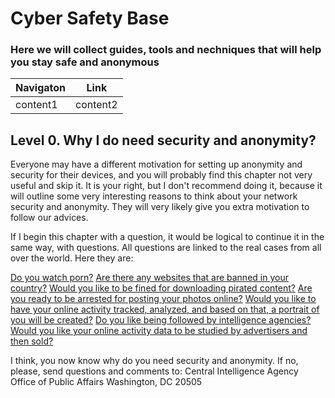 # Cyber Safety Base

### Here we will collect guides, tools and nechniques that will help you stay safe and anonymous 

Navigaton | Link
----------- | -----------
content1 | content2

## Level 0. Why I do need security and anonymity?

Everyone may have a different motivation for setting up anonymity and security for their devices, and you will probably find this chapter not very useful and skip it. It is your right, but I don't recommend doing it, because it will outline some very interesting reasons to think about your network security and anonymity. They will very likely give you extra motivation to follow our advices. 

If I begin this chapter with a question, it would be logical to continue it in the same way, with questions. All questions are linked to the real cases from all over the world. Here they are:

[Do you watch porn?](https://www.theregister.com/2013/02/18/web_cam_singapore_blackmail/)
[Are there any websites that are banned in your country?](https://en.wikipedia.org/wiki/List_of_websites_blocked_in_the_United_Kingdom)
[Would you like to be fined for downloading pirated content?](https://www.newser.com/story/306788/woman-gets-6-months-for-using-pirated-copies-of-windows.html)
[Are you ready to be arrested for posting your photos online?](https://nypost.com/2021/04/20/actress-jailed-in-ghana-for-posing-naked-with-son-on-7th-birthday/)
[Would you like to have your online activity tracked, analyzed, and based on that, a portrait of you will be created?](https://digit.fyi/uk-mass-surveillance-programmes-ruled-illegal/)
[Do you like being followed by intelligence agencies?](http://wikileaks.org/)
[Would you like your online activity data to be studied by advertisers and then sold?](https://www.medicalnewstoday.com/articles/do-mhealth-apps-protect-user-privacy)

I think, you now know why do you need security and anonymity. If no, please, send questions and comments to:
Central Intelligence Agency
Office of Public Affairs
Washington, DC 20505
